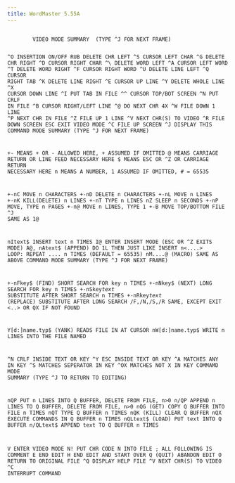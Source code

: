 ```yaml
---
title: WordMaster 5.55A
---
```

<code>
        VIDEO MODE SUMMARY  (TYPE ^J FOR NEXT FRAME)

^O   INSERTION ON/OFF           RUB  DELETE CHR LEFT
^S   CURSOR LEFT CHAR           ^G   DELETE CHR RIGHT
^D   CURSOR RIGHT CHAR          ^\   DELETE WORD LEFT
^A   CURSOR LEFT WORD           ^T   DELETE WORD RIGHT
^F   CURSOR RIGHT WORD          ^U   DELETE LINE LEFT
^Q   CURSOR RIGHT TAB           ^K   DELETE LINE RIGHT
^E   CURSOR UP LINE             ^Y   DELETE WHOLE LINE
^X   CURSOR DOWN LINE           ^I   PUT TAB IN FILE
^^   CURSOR TOP/BOT SCREEN      ^N   PUT CRLF IN FILE
^B   CURSOR RIGHT/LEFT LINE     ^@   DO NEXT CHR 4X
^W   FILE DOWN 1 LINE           ^P   NEXT CHR IN FILE
^Z   FILE UP 1 LINE             ^V   NEXT CHR(S) TO VIDEO
^R   FILE DOWN SCREEN           ESC  EXIT VIDEO MODE
^C   FILE UP SCREEN             ^J   DISPLAY THIS
        COMMAND MODE SUMMARY  (TYPE ^J FOR NEXT FRAME)

+-  MEANS   + OR - ALLOWED HERE, + ASSUMED IF OMITTED
@   MEANS   CARRIAGE RETURN OR LINE FEED NECESSARY HERE
$   MEANS   ESC OR ^Z OR CARRIAGE RETURN NECESSARY HERE
n   MEANS   A NUMBER, 1 ASSUMED IF OMITTED, # = 65535

+-nC    MOVE n CHARACTERS    +-nD   DELETE n CHARACTERS
+-nL    MOVE n LINES         +-nK   KILL(DELETE) n LINES
+-nT    TYPE n LINES           nZ   SLEEP n SECONDS
+-nP    MOVE, TYPE n PAGES   +-n@   MOVE n LINES, TYPE 1
+-B     MOVE TOP/BOTTOM FILE   ^J   SAME AS 1@

nItext$     INSERT text n TIMES
I@          ENTER INSERT MODE (ESC OR ^Z EXITS MODE)
A@, nAtext$ (APPEND) DO 1L THEN JUST LIKE INSERT
n<....>     LOOP:  REPEAT .... n TIMES (DEFAULT = 65535)
nM....@     (MACRO) SAME AS ABOVE
        COMMAND MODE SUMMARY  (TYPE ^J FOR NEXT FRAME)

+-nFkey$        (FIND) SHORT SEARCH FOR key n TIMES
+-nNkey$        (NEXT) LONG SEARCH FOR key n TIMES
+-nSkey$text$   SUBSTITUTE AFTER SHORT SEARCH n TIMES
+-nRkey$text$   (REPLACE) SUBSTITUTE AFTER LONG SEARCH
/F,/N,/S,/R     SAME, EXCEPT EXIT <..> OR QX IF NOT FOUND

Y[d:]name.typ$  (YANK) READS FILE IN AT CURSOR
nW[d:]name.typ$ WRITE n LINES INTO THE FILE NAMED

^N   CRLF INSIDE TEXT OR KEY  ^Y  ESC INSIDE TEXT OR KEY
^A   MATCHES ANY IN KEY       ^S  MATCHES SEPERATOR IN KEY
^OX  MATCHES NOT X IN KEY
        COMMAMD MODE SUMMARY  (TYPE ^J TO RETURN TO EDITING)

nQP        PUT n LINES INTO Q BUFFER, DELETE FROM FILE, n>0
n/QP       APPEND n LINES TO Q BUFFER, DELETE FROM FILE, n>0
nQG        (GET) COPY Q BUFFER INTO FILE n TIMES
nQT        TYPE Q BUFFER n TIMES
nQK        (KILL) CLEAR Q BUFFER
nQX        EXECUTE COMMANDS IN Q BUFFER n TIMES
nQLtext$   (LOAD) PUT text INTO Q BUFFER
n/QLtext$  APPEND text TO Q BUFFER n TIMES

V   ENTER VIDEO MODE           N!   PUT CHR CODE N INTO FILE
;   ALL FOLLOWING IS COMMENT   E    END EDIT
H   END EDIT AND START OVER    Q    (QUIT) ABANDON EDIT
O   RETURN TO ORIGINAL FILE    ^Q   DISPLAY HELP FILE
^V  NEXT CHR(S) TO VIDEO       ^C   INTERRUPT COMMAND
</code>
